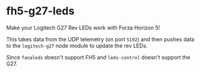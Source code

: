 # fh5-g27-leds

Make your Logitech G27 Rev LEDs work with Forza Horizon 5!

This takes data from the UDP telemetry (on port `5192`) and then pushes data to the `logitech-g27` node module to update the rev LEDs.

Since `fanaleds` doesn't support FH5 and `leds-control` doesn't support the G27.
